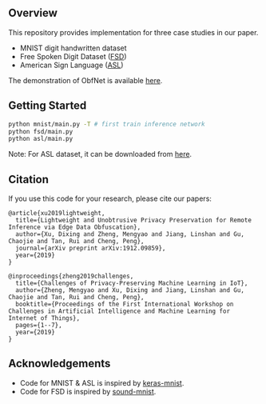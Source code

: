## Overview

This repository provides implementation for three case studies in our paper.

- MNIST digit handwritten dataset
- Free Spoken Digit Dataset ([FSD](https://github.com/Jakobovski/free-spoken-digit-dataset))
- American Sign Language ([ASL](https://www.kaggle.com/grassknoted/asl-alphabet))


The demonstration of ObfNet is available [here](https://github.com/ntu-aiot/ObfNet-showcase).

## Getting Started

```bash
python mnist/main.py -T # first train inference network
python fsd/main.py  
python asl/main.py 
```

Note: For ASL dataset, it can be downloaded from [here](https://www.kaggle.com/grassknoted/asl-alphabet/data).


## Citation

If you use this code for your research, please cite our papers:

```
@article{xu2019lightweight,
  title={Lightweight and Unobtrusive Privacy Preservation for Remote Inference via Edge Data Obfuscation},
  author={Xu, Dixing and Zheng, Mengyao and Jiang, Linshan and Gu, Chaojie and Tan, Rui and Cheng, Peng},
  journal={arXiv preprint arXiv:1912.09859},
  year={2019}
}

@inproceedings{zheng2019challenges,
  title={Challenges of Privacy-Preserving Machine Learning in IoT},
  author={Zheng, Mengyao and Xu, Dixing and Jiang, Linshan and Gu, Chaojie and Tan, Rui and Cheng, Peng},
  booktitle={Proceedings of the First International Workshop on Challenges in Artificial Intelligence and Machine Learning for Internet of Things},
  pages={1--7},
  year={2019}
}
```

## Acknowledgements

- Code for MNIST & ASL is inspired by [keras-mnist](https://github.com/keras-team/keras/blob/master/examples/mnist_cnn.py).
- Code for FSD is inspired by [sound-mnist](https://github.com/adhishthite/sound-mnist).
